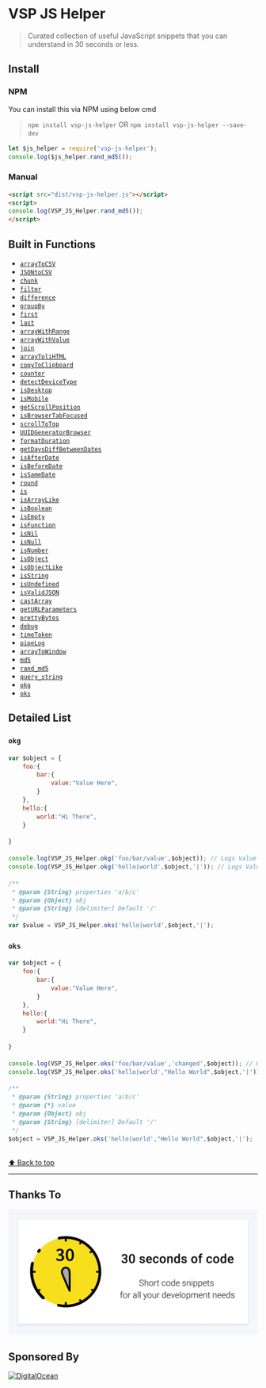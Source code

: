 # VSP JS Helper
> Curated collection of useful JavaScript snippets that you can understand in 30 seconds or less.

## Install
### NPM
You can install this via NPM using below cmd
> `npm install vsp-js-helper` OR `npm install vsp-js-helper --save-dev`

```javascript
let $js_helper = require('vsp-js-helper');
console.log($js_helper.rand_md5());
```

### Manual 
```html
<script src="dist/vsp-js-helper.js"></script>
<script>
console.log(VSP_JS_Helper.rand_md5());
</script>
```

## Built in Functions
* [`arrayToCSV`](#arrayToCSV)
* [`JSONtoCSV`](#JSONtoCSV)
* [`chunk`](#chunk)
* [`filter`](#filter)
* [`difference`](#difference)
* [`groupBy`](#groupBy)
* [`first`](#first)
* [`last`](#last)
* [`arrayWithRange`](#arrayWithRange)
* [`arrayWithValue`](#arrayWithValue)
* [`join`](#join)
* [`arrayToliHTML`](#arrayToliHTML)
* [`copyToClipboard`](#copyToClipboard)
* [`counter`](#counter)
* [`detectDeviceType`](#detectDeviceType)
* [`isDesktop`](#isDesktop)
* [`isMobile`](#isMobile)
* [`getScrollPosition`](#getScrollPosition)
* [`isBrowserTabFocused`](#isBrowserTabFocused)
* [`scrollToTop`](#scrollToTop)
* [`UUIDGeneratorBrowser`](#UUIDGeneratorBrowser)
* [`formatDuration`](#formatDuration)
* [`getDaysDiffBetweenDates`](#getDaysDiffBetweenDates)
* [`isAfterDate`](#isAfterDate)
* [`isBeforeDate`](#isBeforeDate)
* [`isSameDate`](#isSameDate)
* [`round`](#round)
* [`is`](#is)
* [`isArrayLike`](#isArrayLike)
* [`isBoolean`](#isBoolean)
* [`isEmpty`](#isEmpty)
* [`isFunction`](#isFunction)
* [`isNil`](#isNil)
* [`isNull`](#isNull)
* [`isNumber`](#isNumber)
* [`isObject`](#isObject)
* [`isObjectLike`](#isObjectLike)
* [`isString`](#isString)
* [`isUndefined`](#isUndefined)
* [`isValidJSON`](#isValidJSON)
* [`castArray`](#castArray)
* [`getURLParameters`](#getURLParameters)
* [`prettyBytes`](#prettyBytes)
* [`debug`](#debug)
* [`timeTaken`](#timeTaken)
* [`pipeLog`](#pipeLog)
* [`arrayToWindow`](#arrayToWindow)
* [`md5`](#md5)
* [`rand_md5`](#rand_md5)
* [`query_string`](#query_string)
* [`okg`](#okg)
* [`oks`](#oks)

## Detailed List
### `okg`
```javascript
var $object = {
	foo:{
		bar:{
			value:"Value Here",
		}
	},
	hello:{
		world:"Hi There",
	}
	
}

console.log(VSP_JS_Helper.okg('foo/bar/value',$object)); // Logs Value as " Value Here "
console.log(VSP_JS_Helper.okg('hello|world',$object,'|')); // Logs Value as " Hi There "

/**
 * @param {String} properties 'a/b/c'
 * @param {Object} obj
 * @param {String} [delimiter] Default '/'
 */
var $value = VSP_JS_Helper.oks('hello|world',$object,'|');
```

### `oks`
```javascript
var $object = {
	foo:{
		bar:{
			value:"Value Here",
		}
	},
	hello:{
		world:"Hi There",
	}
	
}

console.log(VSP_JS_Helper.oks('foo/bar/value','changed',$object)); // Changes value from "Value Here" to "changed"
console.log(VSP_JS_Helper.oks('hello|world',"Hello World",$object,'|')); // Changes Value from " Hi There " To " Hello World "

/**
 * @param {String} properties 'a/b/c'
 * @param {*} value
 * @param {Object} obj
 * @param {String} [delimiter] Default '/'
 */
$object = VSP_JS_Helper.oks('hello|world',"Hello World",$object,'|');
```

<br>[⬆ Back to top](#manual)



---
## Thanks To
[![30-seconds-of-code](https://raw.githubusercontent.com/30-seconds/30-seconds-of-code/master/logo.png)](https://github.com/30-seconds/30-seconds-of-code)
## Sponsored By
[![DigitalOcean](https://vsp.ams3.cdn.digitaloceanspaces.com/cdn/DO_Logo_Horizontal_Blue.png)](https://s.svarun.in/Ef)